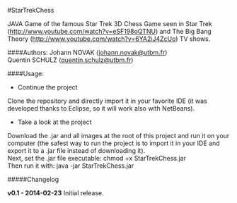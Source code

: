 #StarTrekChess

JAVA Game of the famous Star Trek 3D Chess Game seen in Star Trek (http://www.youtube.com/watch?v=eSF198oQTNU) and The Big Bang Theory (http://www.youtube.com/watch?v=6YA2iJ4ZcUo) TV shows.

####Authors:
Johann NOVAK (johann.novak@utbm.fr) <br>
Quentin SCHULZ (quentin.schulz@utbm.fr)

####Usage:
* Continue the project

Clone the repository and directly import it in your favorite IDE (it was developed thanks to Eclipse, so it will work also with NetBeans).

* Take a look at the project

Download the .jar and all images at the root of this project and run it on your computer (the safest way to run the project is to import it in your IDE and export it to a .jar file instead of downloading it).<br>
Next, set the .jar file executable: chmod +x StarTrekChess.jar<br>
Then run it with: java -jar StarTrekChess.jar

#####Changelog

**v0.1 - 2014-02-23**
Initial release.<br>

